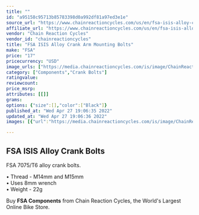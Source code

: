 ```yaml
---
title: ""
id: "a95158c95713b85783398d0a992df81a97ed3e1e"
source_url: "https://www.chainreactioncycles.com/us/en/fsa-isis-alloy-crank-arm-mounting-bolts/rp-prod4009"
affiliate_url: "https://www.chainreactioncycles.com/us/en/fsa-isis-alloy-crank-arm-mounting-bolts/rp-prod4009"
vendor: "Chain Reaction Cycles"
vendor_id: "chainreactioncycles"
title: "FSA ISIS Alloy Crank Arm Mounting Bolts"
make: "FSA"
price: "17"
pricecurrency: "USD"
image_urls: ["https://media.chainreactioncycles.com/is/image/ChainReactionCycles/prod4009_Black_NE_01?wid=500&hei=505"]
category: ["Components","Crank Bolts"]
ratingvalue: 
reviewcount: 
price_msrp: 
attributes: [[]]
grams: 
options: {"size":[],"color":["Black"]}
published_at: "Wed Apr 27 19:06:35 2022"
updated_at: "Wed Apr 27 19:06:36 2022"
images: [{"url":"https://media.chainreactioncycles.com/is/image/ChainReactionCycles/prod4009_Black_NE_01?wid=500&hei=505","path":"full/d1fbef3bc50a68ec672a6911582d89a21ab2b0e8.jpg","checksum":"d35d870fca886c1d3f78c51f7bc2543b","status":"downloaded"}]

---
```

<h2 class="from-description-field">FSA ISIS Alloy Crank Bolts</h2><p>FSA 7075/T6 alloy crank bolts.</p> <p>• Thread - M14mm and M15mm<br/> • Uses 8mm wrench<br/> • Weight - 22g</p><p class="from-description-field">Buy <strong>FSA Components</strong> from Chain Reaction Cycles, the World's Largest Online Bike Store.</p>